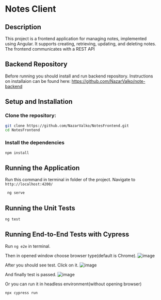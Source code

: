 # Notes Client

## Description
This project is a frontend application for managing notes, implemented using Angular. It supports creating, retrieving, updating, and deleting notes. The frontend communicates with a REST API

## Backend Repository

Before running you should install and run backend repository. Instructions on installaion can be found here:
https://github.com/NazarValko/note-backend

## Setup and Installation

### Clone the repository:
```bash
git clone https://github.com/NazarValko/NotesFrontend.git
cd NotesFrontend
```

### Install the dependencies
```bash
npm install
```

## Running the Application
Run this command in terminal in folder of the project. Navigate to `http://localhost:4200/`
```bash
 ng serve
```

## Running the Unit Tests
```bash
ng test
```

## Running End-to-End Tests with Cypress
Run `ng e2e` in terminal.

Then in opened window choose browser type(default is Chrome).
![image](https://github.com/NazarValko/notes-frontend/assets/66695679/aa37a825-ba75-48c2-970b-6bea5d87162b)

After you should see test. Click on it.
![image](https://github.com/NazarValko/notes-frontend/assets/66695679/328015da-8f25-4cb0-becf-f659aa1ffb85)

And finally test is passed.
![image](https://github.com/NazarValko/notes-frontend/assets/66695679/9ba4299a-a7fe-478d-8c09-a4e7630a74d4)

Or you can run it in headless environment(without opening browser)
```bash
npx cypress run
```

